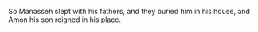 So Manasseh slept with his fathers, and they buried him in his house, and Amon his son reigned in his place.
